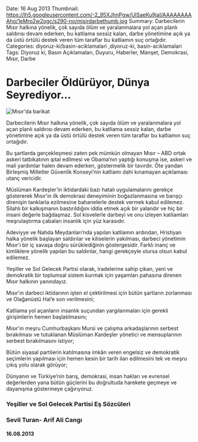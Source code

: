 Date: 16 Aug 2013
Thumbnail: https://lh5.googleusercontent.com/-2_95XJhnPgw/UlSaeKu9jaI/AAAAAAAAAho/1eMro2w2ogc/s290-no/misirdarbethumb.jpg
Summary: Darbecilerin Mısır halkına yönelik, çok sayıda ölüm ve yaralanmalara yol açan planlı saldırısı devam ederken, bu katliama sessiz kalan, darbe yönetimine açık ya da üstü örtülü destek veren tüm taraflar bu katliamın suç ortağıdır.
Categories: diyoruz-ki/basin-aciklamalari ,diyoruz-ki, basin-aciklamalari
Tags: Diyoruz ki, Basın Açıklamaları, Duyuru, Haberler, Manşet, Demokrasi, Mısır, Darbe

# Darbeciler Öldürüyor, Dünya Seyrediyor…

![Mısır'da barikat](https://lh3.googleusercontent.com/-cj44iHg75Bc/UlSCRYT9Y1I/AAAAAAAAAew/dohVNZH3EUk/w300-h187-no/misir.jpg)

Darbecilerin Mısır halkına yönelik, çok sayıda ölüm ve yaralanmalara yol açan planlı saldırısı devam ederken, bu katliama sessiz kalan, darbe yönetimine açık ya da üstü örtülü destek veren tüm taraflar bu katliamın suç ortağıdır.

Bu şartlarda gerçekleşmesi zaten pek mümkün olmayan Mısır – ABD ortak askeri tatbikatının iptal edilmesi ve Obama’nın yaptığı konuşma ise, askeri ve mali yardımlar halen devam ederken, göstermelik bir tavırdır. Öte yandan Birleşmiş Milletler Güvenlik Konseyi’nin katliamı dahi kınamayan açıklaması utanç vericidir.

Müslüman Kardeşler’in iktidardaki bazı hatalı uygulamalarını gerekçe göstererek Mısır’ın ilk demokrasi deneyiminin boğazlanmasına ve barışçı direnişin tanklarla ezilmesine bahanelerle destek vermek kabul edilemez. Silahlı bir kalkışmanın bastırıldığını iddia etmek açık bir yalandır ve hiç bir insani değerle bağdaşmaz. Sol kisvelerle darbeyi ve onu izleyen katliamları meşrulaştırma çabaları insanlık için yüz karasıdır.

Adeviyye ve Nahda Meydanları’nda yapılan katliamın ardından, Hristiyan halka yönelik başlayan saldırılar ve kiliselerin yakılması, darbeci yönetimin Mısır’ı bir iç savaşa doğru sürüklediğinin göstergesidir. Farklı inanç ve kimliklere yönelik yapılan bu saldırılar, hangi gerekçeyle olursa olsun kabul edilemez.

Yeşiller ve Sol Gelecek Partisi olarak, iradelerine sahip çıkan, yeni ve demokratik bir toplumsal sistem kurmak için yaşamları pahasına direnen Mısır halkının yanındayız.

Mısır’ın darbeci iktidarının işten el çektirilmesi için bütün şartların zorlanması ve Olağanüstü Hal’e son verilmesini;

Katliama yol açanların insanlık suçundan yargılanmaları için gerekli girişimlerin hemen başlatılmasını;

Mısır’ın meşru Cumhurbaşkanı Mursi ve çalışma arkadaşlarının serbest bırakılması ve tutuklanan Müslüman Kardeşler yönetici ve mensuplarının serbest bırakılmasını istiyor;

Bütün siyasal partilerin katılmasına imkân veren engelsiz ve demokratik seçimlerin yapılması için hemen kesin bir tarih ilan edilmesini tek ve meşru çıkış yolu olarak görüyor;

Dünyanın ve Türkiye’nin barış, demokrasi, insan hakları ve evrensel değerlerden yana bütün güçlerini bu doğrultuda harekete geçmeye ve dayanışma göstermeye çağırıyoruz.


### Yeşiller ve Sol Gelecek Partisi Eş Sözcüleri
### Sevil Turan- Arif Ali Cangı
#### 16.08.2013
